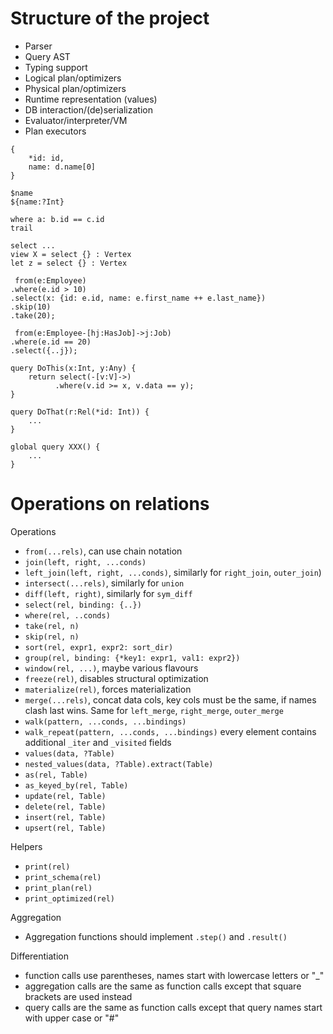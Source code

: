 # Structure of the project

* Parser
* Query AST
* Typing support
* Logical plan/optimizers
* Physical plan/optimizers
* Runtime representation (values)
* DB interaction/(de)serialization
* Evaluator/interpreter/VM
* Plan executors

```
{
    *id: id,
    name: d.name[0]
}
```

```
$name
${name:?Int}
```

```
where a: b.id == c.id
trail 
```

```
select ...
view X = select {} : Vertex
let z = select {} : Vertex
```

```
 from(e:Employee)
.where(e.id > 10)
.select(x: {id: e.id, name: e.first_name ++ e.last_name})
.skip(10)
.take(20);
```

```
 from(e:Employee-[hj:HasJob]->j:Job)
.where(e.id == 20)
.select({..j});

query DoThis(x:Int, y:Any) {
    return select(-[v:V]->)
          .where(v.id >= x, v.data == y);
}
```

```
query DoThat(r:Rel(*id: Int)) {
    ...
}
```

```
global query XXX() {
    ...
}
```

# Operations on relations

Operations

* `from(...rels)`, can use chain notation
* `join(left, right, ...conds)`
* `left_join(left, right, ...conds)`, similarly for `right_join`, `outer_join`)
* `intersect(...rels)`, similarly for `union`
* `diff(left, right)`, similarly for `sym_diff`
* `select(rel, binding: {..})`
* `where(rel, ..conds)`
* `take(rel, n)`
* `skip(rel, n)`
* `sort(rel, expr1, expr2: sort_dir)`
* `group(rel, binding: {*key1: expr1, val1: expr2})`
* `window(rel, ...)`, maybe various flavours
* `freeze(rel)`, disables structural optimization
* `materialize(rel)`, forces materialization
* `merge(...rels)`, concat data cols, key cols must be the same, if names clash last wins. Same for `left_merge`, `right_merge`, `outer_merge`
* `walk(pattern, ...conds, ...bindings)`
* `walk_repeat(pattern, ...conds, ...bindings)` every element contains additional `_iter` and `_visited` fields
* `values(data, ?Table)`
* `nested_values(data, ?Table).extract(Table)`
* `as(rel, Table)`
* `as_keyed_by(rel, Table)`
* `update(rel, Table)`
* `delete(rel, Table)`
* `insert(rel, Table)`
* `upsert(rel, Table)`

Helpers

* `print(rel)`
* `print_schema(rel)`
* `print_plan(rel)`
* `print_optimized(rel)`

Aggregation

* Aggregation functions should implement `.step()` and `.result()`

Differentiation

* function calls use parentheses, names start with lowercase letters or "_"
* aggregation calls are the same as function calls except that square brackets are used instead
* query calls are the same as function calls except that query names start with upper case or "#"